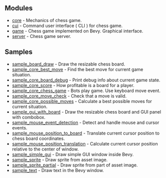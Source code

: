 ## Modules

- [core]("./core") - Mechanics of chess game.
- [cui]("./cui") - Command user interface ( CLI ) for chess game.
- [game]("./game") - Chess game implemented on Bevy. Graphical interface.
- [server]("./server") - Chess game server.

## Samples

- [sample_board_draw]("./sample_board_draw") - Draw the resizable chess board.
- [sample_core_best_move]("./sample_core_best_move") - Find the best move for current game situation.
- [sample_core_board_debug]("./sample_core_best_move") - Print debug info about current game state.
- [sample_core_score]("./sample_core_score") - How profitable is a board for a player.
- [sample_core_chess_game]("./sample_core_chess_game") - Bots play game. Use keyboard move event.
- [sample_core_move_check]("./sample_core_move_check") - Check that a move is valid.
- [sample_core_possible_moves]("./sample_core_possible_moves") - Calculate a best possible moves for current situation.
- [sample_gui_with_board]("./sample_gui_with_board") - Draw the resizable chess board and GUI panel with combobox.
- [sample_mouse_event_detection]("./sample_mouse_event_detection") - Detect and handle mouse and cursor events.
- [sample_mouse_position_to_board]("./sample_mouse_position_to_board") - Translate current cursor position to chess board coordinates.
- [sample_mouse_position_translation]("./sample_mouse_position_translation") - Calculate current cursor position relative to the center of window.
- [sample_simple_gui]("./sample_simple_gui") - Draw simple GUI window inside Bevy.
- [sample_sprite]("./sample_sprite") - Draw sprite from asset image.
- [sample_sprite_partial]("./sample_sprite_partial") - Draw sprite from part of asset image.
- [sample_text]("./sample_text") - Draw text in the Bevy window.
